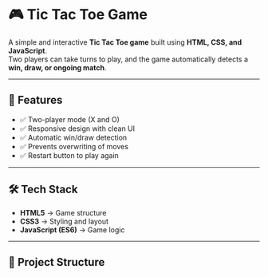 # 🎮 Tic Tac Toe Game

A simple and interactive **Tic Tac Toe game** built using **HTML, CSS, and JavaScript**.  
Two players can take turns to play, and the game automatically detects a **win, draw, or ongoing match**.  

---

## 🚀 Features
- ✅ Two-player mode (X and O)
- ✅ Responsive design with clean UI
- ✅ Automatic win/draw detection
- ✅ Prevents overwriting of moves
- ✅ Restart button to play again

---

## 🛠️ Tech Stack
- **HTML5** → Game structure  
- **CSS3** → Styling and layout  
- **JavaScript (ES6)** → Game logic  

---

## 📂 Project Structure
